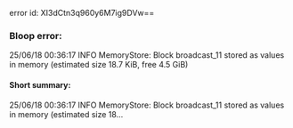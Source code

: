 error id: XI3dCtn3q960y6M7ig9DVw==
### Bloop error:

25/06/18 00:36:17 INFO MemoryStore: Block broadcast_11 stored as values in memory (estimated size 18.7 KiB, free 4.5 GiB)
#### Short summary: 

25/06/18 00:36:17 INFO MemoryStore: Block broadcast_11 stored as values in memory (estimated size 18...